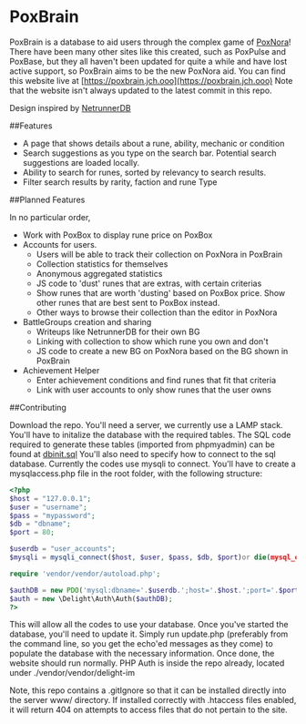 # PoxBrain



PoxBrain is a database to aid users through the complex game of [PoxNora](http://www.poxnora.com)!
There have been many other sites like this created, such as PoxPulse and PoxBase, but they all haven't been updated for quite a while and have lost active support, so PoxBrain aims to be the new PoxNora aid.
You can find this website live at [https://poxbrain.jch.ooo](https://poxbrain.jch.ooo)
Note that the website isn't always updated to the latest commit in this repo.

Design inspired by [NetrunnerDB](https://netrunnerdb.com)

##Features

* A page that shows details about a rune, ability, mechanic or condition
* Search suggestions as you type on the search bar. Potential search suggestions are loaded locally.
* Ability to search for runes, sorted by relevancy to search results.
* Filter search results by rarity, faction and rune Type

##Planned Features

In no particular order,
* Work with PoxBox to display rune price on PoxBox
* Accounts for users.
  * Users will be able to track their collection on PoxNora in PoxBrain
  * Collection statistics for themselves
  * Anonymous aggregated statistics
  * JS code to 'dust' runes that are extras, with certain criterias
  * Show runes that are worth 'dusting' based on PoxBox price. Show other runes that are best sent to PoxBox instead.
  * Other ways to browse their collection than the editor in PoxNora
* BattleGroups creation and sharing
  * Writeups like NetrunnerDB for their own BG
  * Linking with collection to show which rune you own and don't
  * JS code to create a new BG on PoxNora based on the BG shown in PoxBrain
* Achievement Helper
  * Enter achievement conditions and find runes that fit that criteria
  * Link with user accounts to only show runes that the user owns

##Contributing

Download the repo. You'll need a server, we currently use a LAMP stack. You'll have to initalize the database with the required tables. The SQL code required to generate these tables (imported from phpmyadmin) can be found at [dbinit.sql](./dbinit.sql)
You'll also need to specify how to connect to the sql database. Currently the codes use mysqli to connect. You'll have to create a mysqlaccess.php file in the root folder, with the following structure:

```php
<?php
$host = "127.0.0.1";
$user = "username";
$pass = "mypassword";
$db = "dbname";
$port = 80;

$userdb = "user_accounts";
$mysqli = mysqli_connect($host, $user, $pass, $db, $port)or die(mysql_error());

require 'vendor/vendor/autoload.php';

$authDB = new PDO('mysql:dbname='.$userdb.';host='.$host.';port='.$port.';charset=utf8mb4', $user, $pass);
$auth = new \Delight\Auth\Auth($authDB);
?>
```

This will allow all the codes to use your database.
Once you've started the database, you'll need to update it. Simply run update.php (preferably from the command line, so you get the echo'ed messages as they come) to populate the database with the necessary information.
Once done, the website should run normally. PHP Auth is inside the repo already, located under ./vendor/vendor/delight-im

Note, this repo contains a .gitIgnore so that it can be installed directly into the server www/ directory. If installed correctly with .htaccess files enabled, it will return 404 on attempts to access files that do not pertain to the site.

